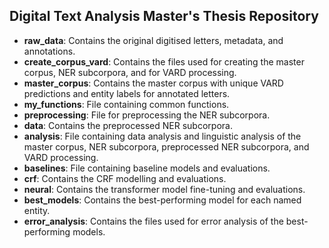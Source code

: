 ## Digital Text Analysis Master's Thesis Repository
- **raw_data**: Contains the original digitised letters, metadata, and annotations.
- **create_corpus_vard**: Contains the files used for creating the master corpus, NER subcorpora, and for VARD processing.
- **master_corpus**: Contains the master corpus with unique VARD predictions and entity labels for annotated letters.
- **my_functions**: File containing common functions.
- **preprocessing**: File for preprocessing the NER subcorpora.
- **data**: Contains the preprocessed NER subcorpora.
- **analysis**: File containing data analysis and linguistic analysis of the master corpus, NER subcorpora, preprocessed NER subcorpora, and VARD processing.
- **baselines**: File containing baseline models and evaluations.
- **crf**: Contains the CRF modelling and evaluations.
- **neural**: Contains the transformer model fine-tuning and evaluations.
- **best_models**: Contains the best-performing model for each named entity.
- **error_analysis**: Contains the files used for error analysis of the best-performing models.

